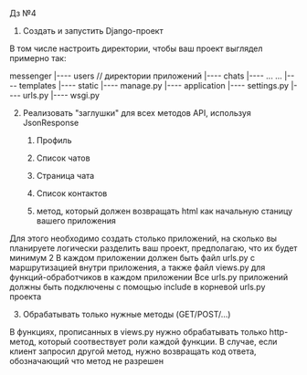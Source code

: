Дз №4

1. Создать и запустить Django-проект

В том числе настроить директории, чтобы ваш проект выглядел примерно так:

messenger
    |---- users // директории приложений
    |---- chats
    |---- ...
    …
    |---- templates
    |---- static
    |---- manage.py
    |---- application
          |---- settings.py
          |---- urls.py
          |---- wsgi.py


2. Реализовать "заглушки" для всех методов API, используя JsonResponse
	1) Профиль
	2) Список чатов
	3) Страница чата
	4) Список контактов

	5) метод, который должен возвращать html как начальную станицу вашего приложения

Для этого необходимо создать столько приложений, на сколько вы планируете логически разделить ваш проект, предполагаю, что их будет минимум 2
В каждом приложении должен быть файл urls.py с маршрутизацией внутри приложения, а также файл views.py для функций-обработчиков в каждом приложении
Все urls.py приложений должны быть подключены с помощью include в корневой urls.py проекта

3. Обрабатывать только нужные методы (GET/POST/...)

В функциях, прописанных в views.py нужно обрабатывать только http-метод, который соотвествует роли каждой функции.
В случае, если клиент запросил другой метод, нужно возвращать код ответа, обозначающий что метод не разрешен

